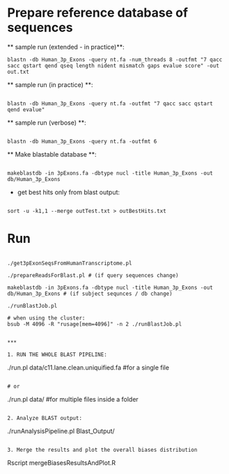 # Prepare reference database of sequences 


** sample run (extended - in practice)**:
```
blastn -db Human_3p_Exons -query nt.fa -num_threads 8 -outfmt "7 qacc sacc qstart qend qseq length nident mismatch gaps evalue score" -out out.txt 
```

** sample run (in practice) **:
```

blastn -db Human_3p_Exons -query nt.fa -outfmt "7 qacc sacc qstart qend evalue" 

```

** sample run (verbose) **:
```

blastn -db Human_3p_Exons -query nt.fa -outfmt 6

```


** Make blastable database **:
```

makeblastdb -in 3pExons.fa -dbtype nucl -title Human_3p_Exons -out db/Human_3p_Exons

```

* get best hits only from blast output:
```

sort -u -k1,1 --merge outTest.txt > outBestHits.txt
```




# Run
```

./get3pExonSeqsFromHumanTranscriptome.pl

./prepareReadsForBlast.pl # (if query sequences change)

makeblastdb -in 3pExons.fa -dbtype nucl -title Human_3p_Exons -out db/Human_3p_Exons # (if subject sequnces / db change)

./runBlastJob.pl

# when using the cluster:
bsub -M 4096 -R "rusage[mem=4096]" -n 2 ./runBlastJob.pl 


***

1. RUN THE WHOLE BLAST PIPELINE:
```
./run.pl data/c11.lane.clean.uniquified.fa  #for a single file
```

# or 
```
./run.pl data/  #for multiple files inside a folder
```

2. Analyze BLAST output:
```
./runAnalysisPipeline.pl Blast_Output/
```

3. Merge the results and plot the overall biases distribution
```
Rscript mergeBiasesResultsAndPlot.R 
```
